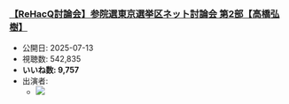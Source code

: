 ### [【ReHacQ討論会】参院選東京選挙区ネット討論会 第2部【高橋弘樹】](https://www.youtube.com/watch?v=wnkvmWVE_f8)
-   公開日: 2025-07-13
-   視聴数: 542,835
-   **いいね数: 9,757**
-   出演者: 
    - [![](https://img.youtube.com/vi/wnkvmWVE_f8/hqdefault.jpg)](https://www.youtube.com/watch?v=wnkvmWVE_f8)
